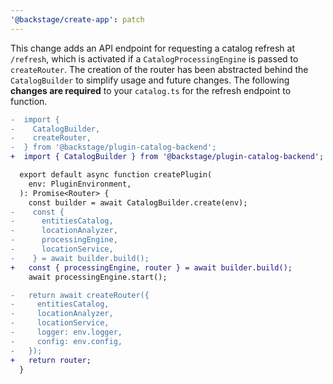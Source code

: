 ```yaml
---
'@backstage/create-app': patch
---
```


This change adds an API endpoint for requesting a catalog refresh at `/refresh`, which is activated if a `CatalogProcessingEngine` is passed to `createRouter`.
The creation of the router has been abstracted behind the `CatalogBuilder` to simplify usage and future changes. The following **changes are required** to your `catalog.ts` for the refresh endpoint to function.

```diff
-  import {
-    CatalogBuilder,
-    createRouter,
-  } from '@backstage/plugin-catalog-backend';
+  import { CatalogBuilder } from '@backstage/plugin-catalog-backend';

  export default async function createPlugin(
    env: PluginEnvironment,
  ): Promise<Router> {
    const builder = await CatalogBuilder.create(env);
-    const {
-      entitiesCatalog,
-      locationAnalyzer,
-      processingEngine,
-      locationService,
-    } = await builder.build();
+   const { processingEngine, router } = await builder.build();
    await processingEngine.start();

-   return await createRouter({
-     entitiesCatalog,
-     locationAnalyzer,
-     locationService,
-     logger: env.logger,
-     config: env.config,
-   });
+   return router;
  }
```
